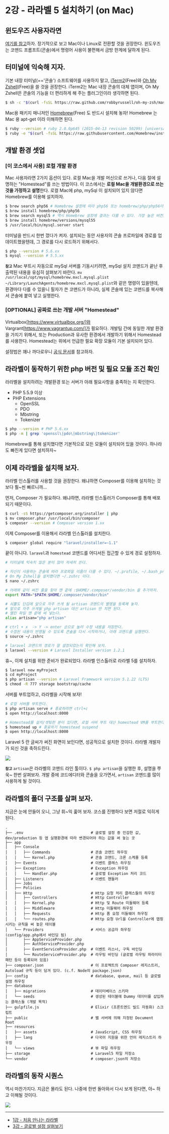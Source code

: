 # 2강 - 라라벨 5 설치하기 (on Mac)

## 윈도우즈 사용자라면

[여기를 참고](https://github.com/appkr/l5essential/blob/master/docs/2-install-on-windows.md)하자. 장기적으로 보고 Mac이나 Linux로 전환할 것을 권장한다. 윈도우즈는 코맨드 프롬프트(콘솔)에서 명령어 사용이 불편해서 금방 한계에 달하게 된다.

## 터미널에 익숙해 지자.

기본 내장 터미널(=='콘솔') 소프트웨어를 사용하지 말고, [iTerm2](https://www.iterm2.com/)(Free)와 [Oh My Zshell](https://github.com/robbyrussell/oh-my-zsh)(Free)을 쓸 것을 권장한다. iTerm2는 Mac 내장 콘솔의 대체 앱이며, Oh My Zshell은 콘솔의 기능을 더 편리하게 해 주는 플러그인이라 생각하면 된다.

```bash
$ sh -c "$(curl -fsSL https://raw.github.com/robbyrussell/oh-my-zsh/master/tools/install.sh)"
```

Mac용 패키지 매니저인 [Homebrew](http://brew.sh/)(Free) 도 반드시 설치해 놓자! Homebrew 는 Mac 용 apt-get 이라 이해하면 된다.
 
 ```bash
 $ ruby --version # ruby 2.0.0p645 (2015-04-13 revision 50299) [universal.x86_64-darwin15]
 $ ruby -e "$(curl -fsSL https://raw.githubusercontent.com/Homebrew/install/master/install)"
 ```

## 개발 환경 셋업

### [이 코스에서 사용] 로컬 개발 환경

Mac 사용자라면 2가지 옵션이 있다. 로컬 Mac을 개발 머신으로 쓰거나, 다음 절에 설명하는 "Homestead"를 쓰는 방법이다. 이 코스에서는 **로컬 Mac을 개발환경으로 쓰는 것을 가정하고 설명**한다. 로컬 Mac에 php, mySql 이 설치되어 있지 않다면 Homebrew를 이용해 설치하자.

```bash
$ brew search php56 # Homebrew 설정에 따라 php56 또는 homebrew/php/php56이 출력될 것이다.
$ brew install homebrew/php/php56
$ brew search mysql5 # 역시 Homebrew 설정에 결과는 다를 수 있다. 가장 높은 버전을 설치하자.
$ brew install homebrew/versions/mysql55
$ /usr/local/bin/mysql.server start
```

터미널을 반드시 한번 껐다가 켜자. 설치되는 동안 사용자의 콘솔 프로파일에 경로를 업데이트했을텐데, 그 경로를 다시 로드하기 위해서다.

```bash
$ php --version # 5.6.xx
$ mysql --version # 5.5.xx
```

**`참고`** Mac 부트시 자동으로 mySql 서버를 기동시키려면, mySql 설치 코맨드가 끝난 후 출력된 내용을 유심히 살펴보기 바란다. `mv /usr/local/opt/mysql/homebrew.mxcl.mysql.plist ~/Library/LaunchAgents/homebrew.mxcl.mysql.plist`와 같은 명령이 있을텐데, 환경마다 다를 수 있을니 필자가 쓴 코맨드가 아니라, 실제 콘솔에 있는 코맨드를 복사해서 콘솔에 붙여 넣고 실행한다.

### **[OPTIONAL]** 공짜로 쓰는 개발 서버 "Homestead"

Virtualbox[https://www.virtualbox.org/]와 Vargrant[https://www.vagrantup.com/]가 필요하다. 개발팀 간에 동일한 개발 환경을 가지기 위해서, 또는 Production과 유사한 환경에서 개발하기 위해서 Homestead를 사용한다. Homestead는 위에서 언급한 필요 확장 모듈이 기본 설치되어 있다.

설정법은 꽤나 까다로우니 [공식 문서](http://laravel.com/docs/5.1/homestead)를 참고하자.

## 라라벨이 동작하기 위한 php 버전 및 필요 모듈 조건 확인

라라벨을 설치하려는 개발환경 또는 서버가 아래 필요사항을 충족하는 지 확인한다.
- PHP 5.5.9 이상
- PHP Extensions
    - OpenSSL
    - PDO
    - Mbstring
    - Tokenizer
    
```bash
$ php --version # PHP 5.6.xx
$ php -m | grep 'openssl\|pdo\|mbstring\|tokenizer'
```

Homebrew를 통해 설치했다면 기본적으로 모든 모듈이 설치되어 있을 것이다. 하나라도 빠진게 있다면 설치하자~

## 이제 라라벨을 설치해 보자.

라라벨 인스톨러를 사용할 것을 권장한다. 왜냐하면 Composer를 이용해 설치하는 것 보다 훨~씬 빠르니까...

먼저, Composer 가 필요하다. 왜냐하면, 라라벨 인스톨러가 Composer를 통해 배포되기 때문이다.

```bash
$ curl -sS https://getcomposer.org/installer | php
$ mv composer.phar /usr/local/bin/composer
$ composer --version # Composer version 1.xx
```

이제 Composer를 이용해서 라라벨 인스톨러를 설치한다.

```bash
$ composer global require "laravel/installer=~1.1"
```

끝이 아니다. `laravel`과 `homestead` 코맨드를 어디서든 접근할 수 있게 경로 설정하자.

```bash
# 터미널에 익숙치 않은 분이 많아 자세히 쓴다.

# 자신이 사용하는 콘솔에 따라 프로파일 이름이 다를 수 있다. ~/.profile, ~/.bash_profile, ~/.zshrc, ...
# On My Zshell을 설치했다면 ~/.zshrc 이다.
$ nano ~/.zshrc

# 아래와 같이 써진 줄을 찾아 맨 끝에 :$HOME/.composer/vendor/bin 을 추가하자.
export PATH="$PATH:$HOME/.composer/vendor/bin"

# 쇠뿔도 단김에 앞으로 자주 쓰게 될 artisan 코맨드의 별명을 등록해 놓자.
# 앞으로 자주 쓰게될 php artisan 대신 artisan 만 치면 된다.
# 열린 파일 맨 끝에 써 넣는다.
alias artisan="php artisan"

# ctrl + x  -> Y -> enter 순으로 눌러 수정 내용을 저장한다.
# 수정된 내용이 반영될 수 있도록 콘솔을 다시 시작하거나, 아래 코맨드를 실행한다.
$ source ~/.zshrc

# laravel 코맨드의 경로가 잘 설정되었는지 확인해 보자.
$ laravel --version # Laravel Installer version 1.2.1
```

휴~, 이제 설치를 위한 준비가 완료되었다. 라라벨 인스톨러로 라라벨 5를 설치하자.

```bash
$ laravel new myProject
$ cd myProject
$ php artisan --version # Laravel Framework version 5.1.22 (LTS)
$ chmod -R 777 storage bootstrap/cache
```

서버를 부트업하고, 라라벨을 시작해 보자!

```bash
# 로컬 서버를 부트한다.
$ php artisan serve # 종료하려면 ctrl+c
$ open http://localhost:8000

# Homestead를 설치/셋팅한 분이 있다면, 로컬 서버 부트 대신 homestead VM를 부트한다.
$ homestead up # 종료하기 homestead suspend
$ open http://localhost:8000
```

Laravel 5 란 글씨가 써진 화면이 보인다면, 성공적으로 설치한 것이다. 라라벨 개발자가 되신 것을 축하드린다.

![](https://raw.githubusercontent.com/appkr/l5essential/master/docs/2-hello-laravel-img-02.png)

**`참고`** `artisan`은 라라벨의 코맨드 라인 툴이다. `$ php artisan`을 실행한 후, 설명을 쭈욱~ 한번 살펴보자. 개발 중에 코드에디터와 콘솔을 오가면서, `artisan` 코맨드를 많이 사용하게 될 것이다.

## 라라벨의 폴더 구조를 살펴 보자.

지금은 눈에 안들어 오니, 그냥 휘~익 훑어 보자. 코스를 진행하다 보면 저절로 익히게 된다.

```
.
├── .env                              # 글로벌 설정 중 민감한 값, dev/production 등 앱 실행환경에 따라 변경되어야 하는 값을 써 놓는 곳
├── app
│   ├── Console                       
│   │   ├── Commands                  # 콘솔 코맨드 하우징
│   │   └── Kernel.php                # 콘솔 코맨드, 크론 스케쥴 등록
│   ├── Events                        # 이벤트 클래스 하우징
│   ├── Exceptions                    # Exception 하우징
│   │   └── Handler.php               # 글로벌 Exception 처리 코드
│   ├── Listeners                     # 이벤트 핸들러
│   ├── Jobs
│   ├── Policies
│   ├── Http                          # Http 요청 처리 클래스들의 하우징
│   │   ├── Controllers               # Http Controller
│   │   ├── Kernel.php                # Http 및 Route 미들웨어 등록
│   │   ├── Middleware                # Http 미들웨어 하우징
│   │   ├── Requests                  # Http 폼 요청 미들웨어 하우징
│   │   └── routes.php                # Http 요청 Url을 Controller에 맵핑시키는 규칙을 써 놓은 테이블
│   └── Providers                     # 서비스 공급자 하우징 (config/app.php에서 바인딩 됨)
│       ├── AppServiceProvider.php
│       ├── AuthServiceProvider.php
│       ├── EventServiceProvider.php  # 이벤트 리스너, 구독 바인딩
│       └── RouteServiceProvider.php  # 라우팅 바인딩 (글로벌 라우팅 파라미터 패턴 등이 등록되어 있음)
├── composer.json                     # 이 프로젝트의 Composer 레지스트리, Autoload 규칙 등이 담겨 있다. (c.f. Node의 package.json)
├── config                            # database, queue, mail 등 글로벌 설정 하우징
├── database
│   ├── migrations                    # 데이터베이스 스키마
│   └── seeds                         # 생성된 테이블에 Dummy 데이터를 삽입하는 클래스들 (개발 목적)
├── gulpfile.js                       # Elixir (프론트엔드 빌드 자동화) 스크립트
├── public                            # 웹 서버에 의해 지정된 Document Root
├── resources
│   ├── assets                        # JavaScript, CSS 하우징
│   ├── lang                          # 다국어 지원을 위한 언어 레지스트리 하우징
│   └── views                         # 뷰 파일 하우징
├── storage                           # Laravel5 파일 저장소
└── vendor                            # composer.json의 저장소
```

## 라라벨의 동작 시퀀스

역시 마찬가지다. 지금은 몰라도 된다. 나중에 한번 돌아와서 다시 보게 된다면, 아~ 하고 이해될 것이다.

![](https://raw.githubusercontent.com/appkr/l5essential/master/docs/2-hello-laravel-img-01.png)

---

- [1강 - 처음 만나는 라라벨](https://github.com/appkr/l5essential/blob/master/docs/1-welcome.md)
- [3강 - 글로벌 설정 살펴보기](https://github.com/appkr/l5essential/blob/master/docs/3-configuration.md)